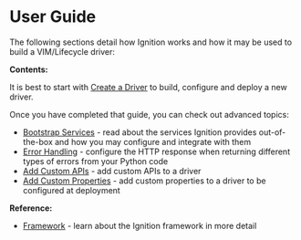 # User Guide

The following sections detail how Ignition works and how it may be used to build a VIM/Lifecycle driver:

**Contents:**

It is best to start with [Create a Driver](./creating-a-driver.md) to build, configure and deploy a new driver.

Once you have completed that guide, you can check out advanced topics:

- [Bootstrap Services](./framework/index.md) - read about the services Ignition provides out-of-the-box and how you may configure and integrate with them
- [Error Handling](./apis-error-handling.md) - configure the HTTP response when returning different types of errors from your Python code
- [Add Custom APIs](./add-custom-apis.md) - add custom APIs to a driver
- [Add Custom Properties](./add-custom-properties.md) - add custom properties to a driver to be configured at deployment

**Reference:**

- [Framework](./framework/index.md) - learn about the Ignition framework in more detail